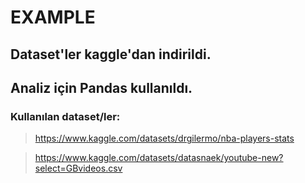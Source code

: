# EXAMPLE 

## Dataset'ler kaggle'dan indirildi.
## Analiz için Pandas kullanıldı.


### Kullanılan dataset/ler: 

> https://www.kaggle.com/datasets/drgilermo/nba-players-stats

> https://www.kaggle.com/datasets/datasnaek/youtube-new?select=GBvideos.csv
 

